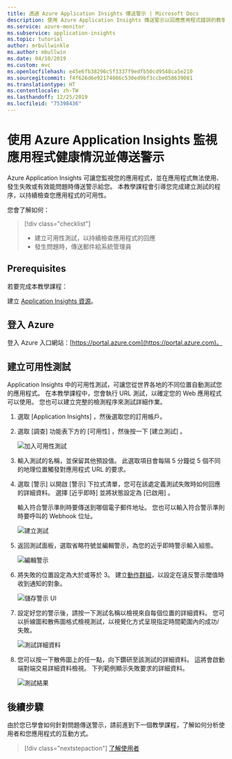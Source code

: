 ```yaml
---
title: 透過 Azure Application Insights 傳送警示 | Microsoft Docs
description: 使用 Azure Application Insights 傳送警示以回應應用程式錯誤的教學課程。
ms.service: azure-monitor
ms.subservice: application-insights
ms.topic: tutorial
author: mrbullwinkle
ms.author: mbullwin
ms.date: 04/10/2019
ms.custom: mvc
ms.openlocfilehash: e45e6fb38296c5f3337f9edfb50cd9548ca5e210
ms.sourcegitcommit: f4f626d6e92174086c530ed9bf3ccbe058639081
ms.translationtype: HT
ms.contentlocale: zh-TW
ms.lasthandoff: 12/25/2019
ms.locfileid: "75398436"
---
```

# <a name="monitor-and-alert-on-application-health-with-azure-application-insights"></a>使用 Azure Application Insights 監視應用程式健康情況並傳送警示

Azure Application Insights 可讓您監視您的應用程式，並在應用程式無法使用、發生失敗或有效能問題時傳送警示給您。  本教學課程會引導您完成建立測試的程序，以持續檢查您應用程式的可用性。

您會了解如何：

> [!div class="checklist"]
> * 建立可用性測試，以持續檢查應用程式的回應
> * 發生問題時，傳送郵件給系統管理員

## <a name="prerequisites"></a>Prerequisites

若要完成本教學課程：

建立 [Application Insights 資源](https://docs.microsoft.com/azure/azure-monitor/learn/dotnetcore-quick-start#enable-application-insights)。

## <a name="sign-in-to-azure"></a>登入 Azure

登入 Azure 入口網站：[https://portal.azure.com](https://portal.azure.com)。

## <a name="create-availability-test"></a>建立可用性測試

Application Insights 中的可用性測試，可讓您從世界各地的不同位置自動測試您的應用程式。   在本教學課程中，您會執行 URL 測試，以確定您的 Web 應用程式可以使用。  您也可以建立完整的檢測程序來測試詳細作業。 

1. 選取 [Application Insights]  ，然後選取您的訂用帳戶。  

2. 選取 [調查]  功能表下方的 [可用性]  ，然後按一下 [建立測試]  。

    ![加入可用性測試](media/tutorial-alert/add-test-001.png)

3. 輸入測試的名稱，並保留其他預設值。  此選取項目會每隔 5 分鐘從 5 個不同的地理位置觸發對應用程式 URL 的要求。

4. 選取 [警示]  以開啟 [警示]  下拉式清單，您可在該處定義測試失敗時如何回應的詳細資料。 選擇 [近乎即時]  並將狀態設定為 [已啟用]  。

    輸入符合警示準則時要傳送到哪個電子郵件地址。  您也可以輸入符合警示準則時要呼叫的 Webhook 位址。

    ![建立測試](media/tutorial-alert/create-test-001.png)

5. 返回測試面板，選取省略符號並編輯警示，為您的近乎即時警示輸入組態。

    ![編輯警示](media/tutorial-alert/edit-alert-001.png)

6. 將失敗的位置設定為大於或等於 3。 建立[動作群組](https://docs.microsoft.com/azure/azure-monitor/platform/action-groups)，以設定在違反警示閾值時收到通知的對象。

    ![儲存警示 UI](media/tutorial-alert/save-alert-001.png)

7. 設定好您的警示後，請按一下測試名稱以檢視來自每個位置的詳細資料。 您可以折線圖和散佈圖格式檢視測試，以視覺化方式呈現指定時間範圍內的成功/失敗。

    ![測試詳細資料](media/tutorial-alert/test-details-001.png)

8. 您可以按一下散佈圖上的任一點，向下鑽研至該測試的詳細資料。 這將會啟動端對端交易詳細資料檢視。 下列範例顯示失敗要求的詳細資料。

    ![測試結果](media/tutorial-alert/test-result-001.png)
  
## <a name="next-steps"></a>後續步驟

由於您已學會如何針對問題傳送警示，請前進到下一個教學課程，了解如何分析使用者和您應用程式的互動方式。

> [!div class="nextstepaction"]
> [了解使用者](../../azure-monitor/learn/tutorial-users.md)
